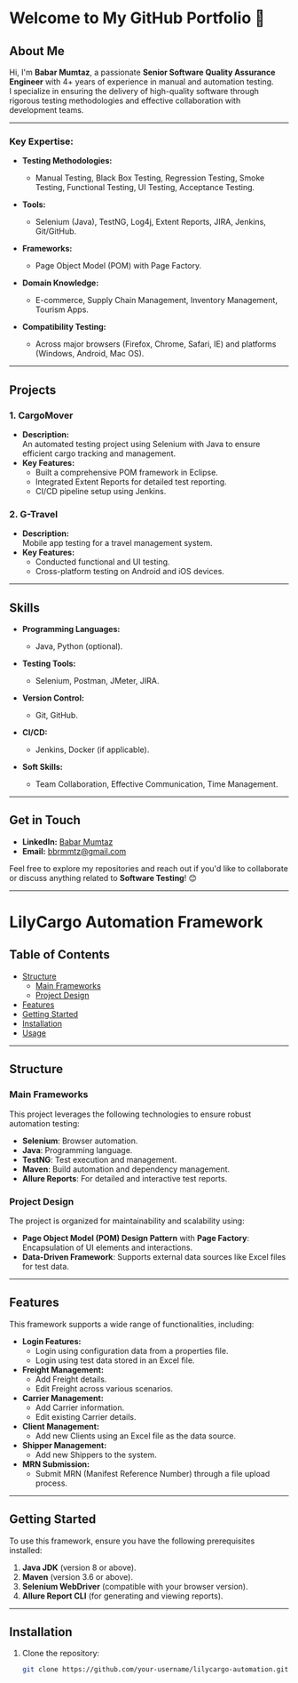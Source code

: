 # Welcome to My GitHub Portfolio 👋  

## About Me  
Hi, I'm **Babar Mumtaz**, a passionate **Senior Software Quality Assurance Engineer** with 4+ years of experience in manual and automation testing.  
I specialize in ensuring the delivery of high-quality software through rigorous testing methodologies and effective collaboration with development teams.  

---

### Key Expertise:  

- **Testing Methodologies:**  
  - Manual Testing, Black Box Testing, Regression Testing, Smoke Testing, Functional Testing, UI Testing, Acceptance Testing.  

- **Tools:**  
  - Selenium (Java), TestNG, Log4j, Extent Reports, JIRA, Jenkins, Git/GitHub.  

- **Frameworks:**  
  - Page Object Model (POM) with Page Factory.  

- **Domain Knowledge:**  
  - E-commerce, Supply Chain Management, Inventory Management, Tourism Apps.  

- **Compatibility Testing:**  
  - Across major browsers (Firefox, Chrome, Safari, IE) and platforms (Windows, Android, Mac OS).  

---

## Projects  

### 1. **CargoMover**  
- **Description:**  
  An automated testing project using Selenium with Java to ensure efficient cargo tracking and management.  
- **Key Features:**  
  - Built a comprehensive POM framework in Eclipse.  
  - Integrated Extent Reports for detailed test reporting.  
  - CI/CD pipeline setup using Jenkins.  

### 2. **G-Travel**  
- **Description:**  
  Mobile app testing for a travel management system.  
- **Key Features:**  
  - Conducted functional and UI testing.  
  - Cross-platform testing on Android and iOS devices.  

---

## Skills  

- **Programming Languages:**  
  - Java, Python (optional).  

- **Testing Tools:**  
  - Selenium, Postman, JMeter, JIRA.  

- **Version Control:**  
  - Git, GitHub.  

- **CI/CD:**  
  - Jenkins, Docker (if applicable).  

- **Soft Skills:**  
  - Team Collaboration, Effective Communication, Time Management.  

---

## Get in Touch  

- **LinkedIn:** [Babar Mumtaz](https://www.linkedin.com/in/babar-mumtaz-622b70151/)  
- **Email:** [bbrmmtz@gmail.com](mailto:bbrmmtz@gmail.com)  

Feel free to explore my repositories and reach out if you'd like to collaborate or discuss anything related to **Software Testing**! 😊  

-----------------------------------------------------------------------------------------------------------------------------------------------------------------------

# LilyCargo Automation Framework  

## Table of Contents  
- [Structure](#structure)  
  - [Main Frameworks](#main-frameworks)  
  - [Project Design](#project-design)  
- [Features](#features)  
- [Getting Started](#getting-started)  
- [Installation](#installation)  
- [Usage](#usage)  

---

## Structure  

### Main Frameworks  
This project leverages the following technologies to ensure robust automation testing:  
- **Selenium**: Browser automation.  
- **Java**: Programming language.  
- **TestNG**: Test execution and management.  
- **Maven**: Build automation and dependency management.  
- **Allure Reports**: For detailed and interactive test reports.  

### Project Design  
The project is organized for maintainability and scalability using:  
- **Page Object Model (POM) Design Pattern** with **Page Factory**: Encapsulation of UI elements and interactions.  
- **Data-Driven Framework**: Supports external data sources like Excel files for test data.  

---

## Features  

This framework supports a wide range of functionalities, including:  
- **Login Features:**  
  - Login using configuration data from a properties file.  
  - Login using test data stored in an Excel file.  
- **Freight Management:**  
  - Add Freight details.  
  - Edit Freight across various scenarios.  
- **Carrier Management:**  
  - Add Carrier information.  
  - Edit existing Carrier details.  
- **Client Management:**  
  - Add new Clients using an Excel file as the data source.  
- **Shipper Management:**  
  - Add new Shippers to the system.  
- **MRN Submission:**  
  - Submit MRN (Manifest Reference Number) through a file upload process.  

---

## Getting Started  

To use this framework, ensure you have the following prerequisites installed:  
1. **Java JDK** (version 8 or above).  
2. **Maven** (version 3.6 or above).  
3. **Selenium WebDriver** (compatible with your browser version).  
4. **Allure Report CLI** (for generating and viewing reports).  

---

## Installation  

1. Clone the repository:  
   ```bash  
   git clone https://github.com/your-username/lilycargo-automation.git 
